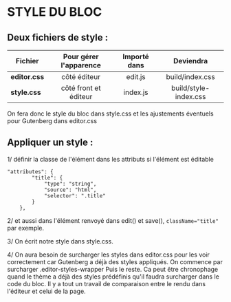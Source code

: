 # STYLE DU BLOC

## Deux fichiers de style :

|Fichier |Pour gérer l'apparence | Importé dans|Deviendra |
|---|:-:|:-:| :-:|
|**editor.css** |côté éditeur | edit.js|build/index.css|
|**style.css** | côté front et éditeur|index.js |build/style-index.css|

On fera donc le style du bloc dans style.css et les ajustements éventuels pour Gutenberg dans editor.css

## Appliquer un style :

1/ définir la classe de l'élément dans les attributs si l'élément est éditable

```
"attributes": {
		"title": {
			"type": "string",
			"source": "html",
			"selector": ".title"
		}
	},
```

2/ et aussi dans l'élément renvoyé dans edit() et save(), `className="title"` par exemple.

3/ On écrit notre style dans style.css. 

4/ On aura besoin de surcharger les styles dans editor.css pour les voir correctement car Gutenberg a déjà des styles appliqués.
On commence par surcharger .editor-styles-wrapper 
Puis le reste.
Ca peut être chronophage quand le thème a déjà des styles prédéfinis qu'il faudra surcharger dans le code du bloc.
Il y a tout un travail de comparaison entre le rendu dans l'éditeur et celui de la page.
